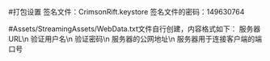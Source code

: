 #打包设置
签名文件：CrimsonRift.keystore
签名文件的密码：149630764

#Assets/StreamingAssets/WebData.txt文件自行创建，内容格式如下：
服务器URL\n
验证用户名\n
验证密码\n
服务器的公网地址\n
服务器用于连接客户端的端口号